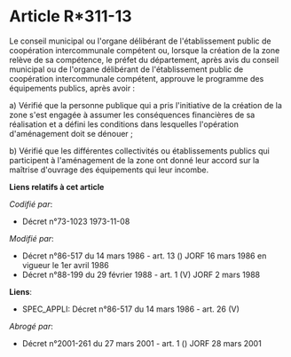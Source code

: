 # Article R*311-13

Le conseil municipal ou l'organe délibérant de l'établissement public de coopération intercommunale compétent ou, lorsque la
création de la zone relève de sa compétence, le préfet du département, après avis du conseil municipal ou de l'organe
délibérant de l'établissement public de coopération intercommunale compétent, approuve le programme des équipements publics,
après avoir :

a) Vérifié que la personne publique qui a pris l'initiative de la création de la zone s'est engagée à assumer les
conséquences financières de sa réalisation et a défini les conditions dans lesquelles l'opération d'aménagement doit se
dénouer ;

b) Vérifié que les différentes collectivités ou établissements publics qui participent à l'aménagement de la zone ont donné
leur accord sur la maîtrise d'ouvrage des équipements qui leur incombe.

**Liens relatifs à cet article**

_Codifié par_:

  - Décret n°73-1023 1973-11-08

_Modifié par_:

  - Décret n°86-517 du 14 mars 1986 - art. 13 () JORF 16 mars 1986 en vigueur le 1er avril 1986
  - Décret n°88-199 du 29 février 1988 - art. 1 (V) JORF 2 mars 1988

**Liens**:

  - SPEC_APPLI: Décret n°86-517 du 14 mars 1986 - art. 26 (V)

_Abrogé par_:

  - Décret n°2001-261 du 27 mars 2001 - art. 1 () JORF 28 mars 2001
